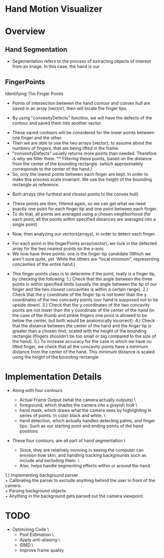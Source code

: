# Hand Motion Visualizer


# Overview

## Hand Segmentation
- Segementation refers to the process of extracting objects of interest from an image. In this case, the hand is our


## FingerPoints
Identifying The Finger Points
- Points of intersection between the hand contour and convex hull are saved in an array (vector), then will locate the finger tips.

- By using "convexityDefects" functino, we will have the defects of the contour and saved them into another vector.
 + These saved contours will be considered for the lower points between one finger and the other.
 + Then we are able to use the two arrays (vector), to assume about the numbers of fingers, that are being lifted in the frame.
 + "convexityDefects" usually returns more points than needed. Therefore is why we filter them.
    ** Filtering these points, based on the distance from the center of the bounding rectangle. (which approximately corresponds to the center of the hand.)
+ So, only the lowest points between each finger are kept. In order to make this process scale invariant. We use the height of the bounding rectangle as reference.

- Both arrays (the furthest and closest points to the convex hull)
 + These points are then, filtered again, so we can get what we need exactly one point for each finger tip and one point between each finger.
 + To do that, all points are averaged using a chosen neighborhood (for each point, all the points within specified distances are averaged into a single point)

- Now, then analyzing our vectors(arrays), in order to detect each finger.
 + For each point in the fingerPoints array(vector), we look in the defected array for the two nearest points on the x-axis.
 + We now have three points: one is the finger-tip candidate (Which we aren't sure quite, yet. While the others are "local minimum", representing concavities of the entire hand.)

- This finger points class is to determine if the point, really is a finger tip, by checking the following:
1.) Check that the angle between the three points is within specified limits (usually the angle between the tip of our finger and the two closest concavities is within a certain range).
2.) Check that the y coordinate of the finger tip is not lower than the y coordinates of the two concavity points (our hand is supposed not to be upside down).
3.) Check that the y coordinates of the two concavity points are not lower than the y coordinate of the center of the hand (in the case of the thumb and pinkie fingers one point is allowed to be below the center, but both would be anatomically incorrect).
4.) Check that the distance between the center of the hand and the finger tip is greater than a chosen limit, scaled with the height of the bounding rectangle (fingers shouldn't be too small or big compared to the size of the hand).
5.) To increase accuracy for the case in which we have no lifted finger, we check that all the concavity points have a minimum distance from the center of the hand. This minimum distance is scaled using the height of the bounding rectangle.




# Implementation Details
- Along with four contours
    + Actual Frame Output (what the camera actually outputs) \
    + foreground, which shades the camera into a grayish look \
    + hand mask, which draws what the camera sees by highlighting in series of points. In color black and white. \
    + hand detection, which actually handles detecting palms, and finger tips. Such as our starting point and ending points of the hand positions

- These four contours, are all part of hand segmentation \
    + Since, they are relatively invoving in seeing the computer can envision how skin, and handling tracking backgrounds such as include and excluding them. \
    + Also, helps handle segmenting effects within or around the hand.

1.) Implementing background parser \
    + Calibrating the parser to exclude anything behind the user in front of the camera. \
    + Parsing background objects. \
    + Anything in the background gets parsed out the camera viewpoint.


# TODO
- Optimizing Code \
    + Post Estimation \
	+ Apply anti-aliasing \
	+ SIMD \
	+ Improve frame quality

